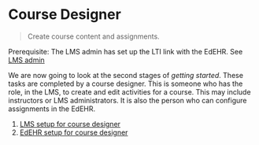 # Course Designer

> Create course content and assignments.

Prerequisite: The LMS admin has set up the LTI link with the EdEHR. See [LMS admin](/lms-admin/)

We are now going to look at the second stages of *getting started*. These tasks are completed by a course designer. This is someone who has the role, in the LMS, to create and edit activities for a course. This may include instructors or LMS administrators. It is also the person who can configure assignments in the EdEHR.

1. [LMS setup for course designer](/course-designer/cd-lms.md)  
2. [EdEHR setup for course designer](/course-designer/cd-edehr.md)



